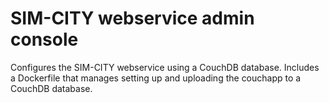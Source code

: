 # SIM-CITY webservice admin console

Configures the SIM-CITY webservice using a CouchDB database. Includes a Dockerfile that manages setting up and
uploading the couchapp to a CouchDB database.
